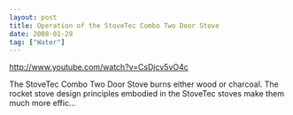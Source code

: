 ```yaml
---
layout: post
title: Operation of the StoveTec Combo Two Door Stove
date: 2008-01-29
tag: ["Water"]
---
```


http://www.youtube.com/watch?v=CsDjcv5vO4c  

The StoveTec Combo Two Door Stove burns either wood or charcoal. The rocket stove design principles embodied in the StoveTec stoves make them much more effic...